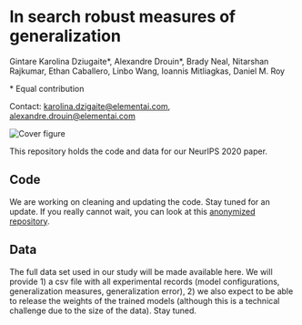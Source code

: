 # In search robust measures of generalization

Gintare Karolina Dziugaite\*, Alexandre Drouin\*, Brady Neal, Nitarshan Rajkumar, Ethan Caballero, Linbo Wang, Ioannis Mitliagkas, Daniel M. Roy

\* Equal contribution

Contact: karolina.dzigaite@elementai.com, alexandre.drouin@elementai.com

![Cover figure](https://github.com/nitarshan/robust-generalization-measures/raw/master/paper_graphic.png)

This repository holds the code and data for our NeurIPS 2020 paper.

## Code

We are working on cleaning and updating the code. Stay tuned for an update. If you really cannot wait, you can look at this [anonymized repository](https://github.com/nitarshan/banana-smoothie-recipe-1776).


## Data

The full data set used in our study will be made available here. We will provide 1) a csv file with all experimental records (model configurations, generalization measures, generalization error), 2) we also expect to be able to release the weights of the trained models (although this is a technical challenge due to the size of the data). Stay tuned.

